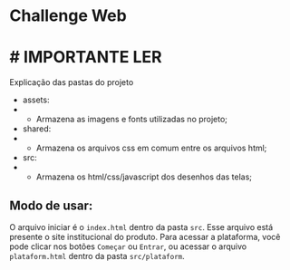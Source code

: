 # Challenge Web
# # IMPORTANTE LER

Explicação das pastas do projeto
- assets:
- - Armazena as imagens e fonts utilizadas no projeto;
- shared:
- - Armazena os arquivos css em comum entre os arquivos html;
- src:
- - Armazena os html/css/javascript dos desenhos das telas;

## Modo de usar:
O arquivo iniciar é o `index.html` dentro da pasta `src`. Esse arquivo está presente o site institucional do produto. Para acessar a plataforma, você pode clicar nos botões `Começar` ou `Entrar`, ou acessar o arquivo `plataform.html` dentro da pasta `src/plataform`.
